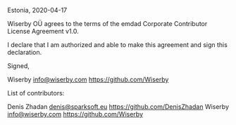 Estonia, 2020-04-17

Wiserby OÜ agrees to the terms of the emdad Corporate Contributor License
Agreement v1.0.

I declare that I am authorized and able to make this agreement and sign this
declaration.

Signed,

Wiserby info@wiserby.com https://github.com/Wiserby

List of contributors:

Denis Zhadan denis@sparksoft.eu https://github.com/DenisZhadan
Wiserby info@wiserby.com https://github.com/Wiserby
